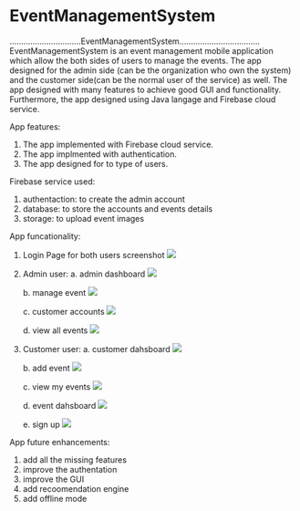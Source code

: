# EventManagementSystem
...............................EventManagementSystem...................................
EventManagementSystem is an event management mobile application which allow the both sides of users to manage the events. 
The app designed for the admin side (can be the organization who own the system) and the customer side(can be the normal user of the service) as well.
The app designed with many features to achieve good GUI and functionality. Furthermore, the app designed using Java langage and Firebase cloud service. 


App features: 
1. The app implemented with Firebase cloud service.
2. The app implmented with authentication.
3. The app designed for to type of users.

Firebase service used: 
  1. authentaction: to create the admin account
  2. database: to store the accounts and events details
  3. storage: to upload event images

App funcationality:
1. Login Page for both users
screenshot
![](login.JPG) 

2. Admin user:
   a. admin dashboard
   ![](adminpanel.JPG) 
   
   b. manage event
    ![](manageevent.JPG) 
    
    
   c. customer accounts
    ![](customeraccounts.JPG) 
    
    
   d. view all events
   ![](eventlist.JPG) 

3. Customer user:
   a. customer dahsboard
    ![](customerpanel.JPG) 
    
    
   b. add event
    ![](addevent.JPG) 
    
    
   c. view my events
    ![](viewmyevent.JPG) 
    
    
   d. event dahsboard 
    ![](eventlist.JPG) 
    
    e. sign up
    ![](register.JPG) 
 
 
App future enhancements:
  1. add all the missing features
  2. improve the authentation
  3. improve the GUI
  4. add recoomendation engine
  5. add offline mode 
  
    
    
    
    
